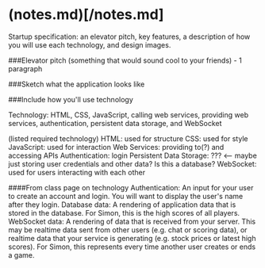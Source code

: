 # (notes.md)[/notes.md]
Startup specification: an elevator pitch, key features, a description of how you will use each technology, and design images.

###Elevator pitch (something that would sound cool to your friends) - 1 paragraph


###Sketch what the application looks like


###Include how you'll use technology

Technology: HTML, CSS, JavaScript, calling web services, providing web services, authentication, persistent data storage, and WebSocket

(listed required technology)
HTML: used for structure
CSS: used for style
JavaScript: used for interaction
Web Services: providing to(?) and accessing APIs
Authentication: login
Persistent Data Storage: ???	<-- maybe just storing user credentials and other data? Is this a database?
WebSocket: used for users interacting with each other

####From class page on technology
Authentication: An input for your user to create an account and login. You will want to display the user's name after they login.
Database data: A rendering of application data that is stored in the database. For Simon, this is the high scores of all players.
WebSocket data: A rendering of data that is received from your server. This may be realtime data sent from other users (e.g. chat or scoring data), or realtime data that your service is generating (e.g. stock prices or latest high scores). For Simon, this represents every time another user creates or ends a game.